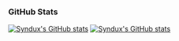 <!--
**Syndux/Syndux** is a ✨ _special_ ✨ repository because its `README.md` (this file) appears on your GitHub profile.

Here are some ideas to get you started:

- 🔭 I’m currently working on ...
- 🌱 I’m currently learning ...
- 👯 I’m looking to collaborate on ...
- 🤔 I’m looking for help with ...
- 💬 Ask me about ...
- 📫 How to reach me: ...
- 😄 Pronouns: ...
- ⚡ Fun fact: ...
-->
### GitHub Stats

[![Syndux's GitHub stats](https://github-readme-stats.vercel.app/api?username=syndux&hide=stars,issues&show_icons=true&theme=react&bg_color=00000000#gh-dark-mode-only)](https://github.com/syndux/github-readme-stats)
[![Syndux's GitHub stats](https://github-readme-stats.vercel.app/api?username=syndux&hide=stars,issues&show_icons=true&theme=default#gh-light-mode-only)](https://github.com/syndux/github-readme-stats)
